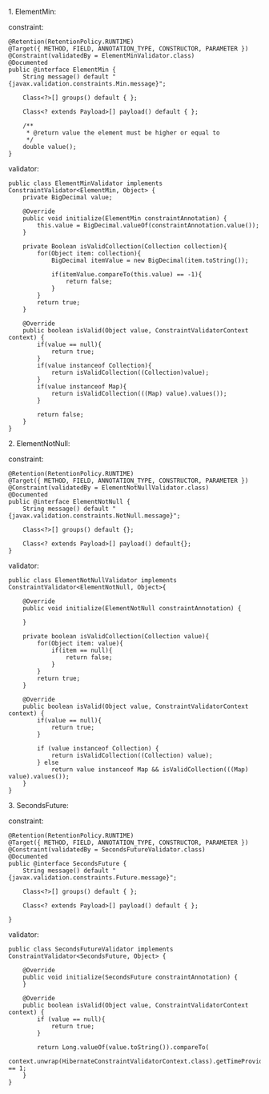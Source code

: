 1\. ElementMin:

constraint:

    @Retention(RetentionPolicy.RUNTIME)
    @Target({ METHOD, FIELD, ANNOTATION_TYPE, CONSTRUCTOR, PARAMETER })
    @Constraint(validatedBy = ElementMinValidator.class)
    @Documented
    public @interface ElementMin {
        String message() default "{javax.validation.constraints.Min.message}";
    
        Class<?>[] groups() default { };
    
        Class<? extends Payload>[] payload() default { };
    
        /**
         * @return value the element must be higher or equal to
         */
        double value();
    }

validator:

    public class ElementMinValidator implements ConstraintValidator<ElementMin, Object> {
        private BigDecimal value;
    
        @Override
        public void initialize(ElementMin constraintAnnotation) {
            this.value = BigDecimal.valueOf(constraintAnnotation.value());
        }
    
        private Boolean isValidCollection(Collection collection){
            for(Object item: collection){
                BigDecimal itemValue = new BigDecimal(item.toString());
    
                if(itemValue.compareTo(this.value) == -1){
                    return false;
                }
            }
            return true;
        }
    
        @Override
        public boolean isValid(Object value, ConstraintValidatorContext context) {
            if(value == null){
                return true;
            }
            if(value instanceof Collection){
                return isValidCollection((Collection)value);
            }
            if(value instanceof Map){
                return isValidCollection(((Map) value).values());
            }
    
            return false;
        }
    }

2\. ElementNotNull:

constraint:

    @Retention(RetentionPolicy.RUNTIME)
    @Target({ METHOD, FIELD, ANNOTATION_TYPE, CONSTRUCTOR, PARAMETER })
    @Constraint(validatedBy = ElementNotNullValidator.class)
    @Documented
    public @interface ElementNotNull {
        String message() default "{javax.validation.constraints.NotNull.message}";
    
        Class<?>[] groups() default {};
    
        Class<? extends Payload>[] payload() default{};
    }

validator:

    public class ElementNotNullValidator implements ConstraintValidator<ElementNotNull, Object>{
    
        @Override
        public void initialize(ElementNotNull constraintAnnotation) {
    
        }
    
        private boolean isValidCollection(Collection value){
            for(Object item: value){
                if(item == null){
                    return false;
                }
            }
            return true;
        }
    
        @Override
        public boolean isValid(Object value, ConstraintValidatorContext context) {
            if(value == null){
                return true;
            }
    
            if (value instanceof Collection) {
                return isValidCollection((Collection) value);
            } else
                return value instanceof Map && isValidCollection(((Map) value).values());
        }
    }

3\. SecondsFuture:

constraint:

    @Retention(RetentionPolicy.RUNTIME)
    @Target({ METHOD, FIELD, ANNOTATION_TYPE, CONSTRUCTOR, PARAMETER })
    @Constraint(validatedBy = SecondsFutureValidator.class)
    @Documented
    public @interface SecondsFuture {
        String message() default "{javax.validation.constraints.Future.message}";
    
        Class<?>[] groups() default { };
    
        Class<? extends Payload>[] payload() default { };
    
    }

validator:

    public class SecondsFutureValidator implements ConstraintValidator<SecondsFuture, Object> {
    
        @Override
        public void initialize(SecondsFuture constraintAnnotation) {
        }
    
        @Override
        public boolean isValid(Object value, ConstraintValidatorContext context) {
            if (value == null){
                return true;
            }
    
            return Long.valueOf(value.toString()).compareTo(
                    context.unwrap(HibernateConstraintValidatorContext.class).getTimeProvider().getCurrentTime()) == 1;
        }
    }

